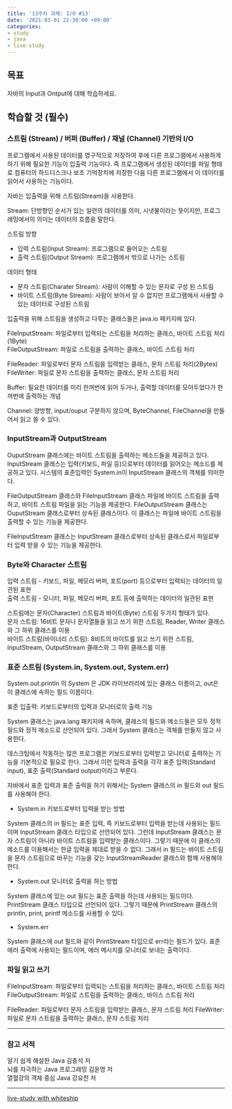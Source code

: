 ```yaml
---
title: '13주차 과제: I/O #13'
date: '2021-03-01 22:30:00 +09:00'
categories: 
- study
- java
- live-study
---
```


## 목표
자바의 Input과 Ontput에 대해 학습하세요.

## 학습할 것 (필수)

### 스트림 (Stream) / 버퍼 (Buffer) / 채널 (Channel) 기반의 I/O

프로그램에서 사용된 데이터를 영구적으로 저장하여 후에 다른 프로그램에서 사용하게 하기 위해 필요한 기능이 입출력 기능이다. 
즉 프로그램에서 생성된 데이터를 파일 형태로 컴퓨터의 하드디스크나 보조 기억장치에 저장한 다음 다른 프로그램에서 이 데이터를 읽어서 사용하는 기능이다. 

자바는 입출력을 위해 스트림(Stream)을 사용한다. 

Stream: 단방향인 순서가 있는 일련의 데이터를 의미, 시냇물이라는 뜻이지만, 프로그래밍에서의 의미는 데이터의 흐름을 말한다. 

스트림 방향
- 입력 스트림(Input Stream): 프로그램으로 들어오는 스트림
- 출력 스트림(Output Stream): 프로그램에서 밖으로 나가는 스트림

데이터 형태
- 문자 스트림(Charater Stream): 사람이 이해할 수 있는 문자로 구성 된 스트림
- 바이트 스트림(Byte Stream): 사람이 보아서 알 수 없지만 프로그램에서 사용할 수 있는 데이터로 구성된 스트림

입출력을 위해 스트림을 생성하고 다루는 클래스들은 java.io 패키지에 있다. 

FileInputStream: 파일로부터 입력되는 스트림을 처리하는 클래스, 바이트 스트림 처리(1Byte)  
FileOutputStream: 파일로 스트림을 출력하는 클래스, 바이트 스트림 처리

FileReader: 파일로부터 문자 스트림을 입력받는 클래스, 문자 스트림 처리(2Bytes)  
FileWriter: 파일로 문자 스트림을 출력하는 클래스, 문자 스트림 처리

Buffer: 필요한 데이터를 미리 한꺼번에 읽어 두거나, 출력할 데이터를 모아두었다가 한꺼번에 출력하는 개념

Channel: 양방향, input/ouput 구분하지 않으며, ByteChannel, FileChannel을 만들어서 읽고 쓸 수 있다. 


### InputStream과 OutputStream

OuputStream 클래스에는 바이트 스트림을 출력하는 메소드들을 제공하고 있다. 
InputStream 클래스는 입력(키보드, 파일 등)으로부터 데이터를 읽어오는 메소드를 제공하고 있다. 시스템의 표준입력인 System.in이 InputStream 클래스의 객체를 의미한다.

FileOutputStream 클래스와 FileInputStream 클래스
파일에 바이트 스트림을 출력하고, 바이트 스트림 파일을 읽는 기능을 제공한다. FileOutputStream 클래스는 OuputStream 클래스로부터 상속된 클래스이다. 이 클래스는 파일에 바이트 스트림을 출력할 수 있는 기능을 제공한다.

FileInputStream 클래스는 InputStream 클래스로부터 상속된 클래스로서 파일로부터 입력 받을 수 있는 기능을 제공한다. 

### Byte와 Character 스트림

입력 스트림 - 키보드, 파일, 메모리 버퍼, 포트(port) 등으로부터 입력되는 데이터의 일관된 표현  
출력 스트림 - 모니터, 파일, 메모리 버퍼, 포트 등에 출력하는 데이터의 일관된 표현  

스트림에는 문자(Character) 스트림과 바이트(Byte) 스트림 두가지 형태가 있다.   
문자 스트림: 16비트 문자나 문자열들을 읽고 쓰기 위한 스트림, Reader, Writer 클래스와 그 하위 클래스를 이용  
바이트 스트림(바이너리 스트림): 8비트의 바이트를 읽고 쓰기 위한 스트림, InputStream, OutputStream 클래스와 그 하위 클래스를 이용



### 표준 스트림 (System.in, System.out, System.err)

System.out.println 의 System 은 JDK 라이브러리에 있는 클래스 이름이고, out은 이 클래스에 속하는 필드 이름이다. 

표준 입출력: 키보드로부터의 입력과 모니터로의 출력 기능

System 클래스는 java.lang 패키지에 속하며, 클래스의 필드와 메소드들은 모두 정적 필드와 정적 메소드로 선언되어 있다. 그래서 System 클래스는 객체를 만들지 않고 사용한다.

데스크탑에서 작동하는 많은 프로그램은 키보드로부터 입력받고 모니터로 출력하는 기능을 기본적으로 필요로 한다. 그래서 이런 입력과 출력을 각각 표준 입력(Standard input), 표준 출력(Standard output)이라고 부른다. 

자바에서 표준 입력과 표준 출력을 하기 위해서는 System 클래스의 in 필드와 out 필드를 사용해야 한다. 


* System.in 키보드로부터 입력을 받는 방법

System 클래스의 in 필드는 표준 입력, 즉 키보드로부터 입력을 받는데 사용되는 필드이며 InputStream 클래스 타입으로 선언되어 있다. 그런데 InputStream 클래스는 문자 스트림이 아니라 바이트 스트림을 입력받는 클래스이다. 그렇기 때문에 이 클래스의 메소드를 이용해서는 한글 입력을 제대로 받을 수 없다. 그래서 in 필드는 바이트 스트림을 문자 스트림으로 바꾸는 기능을 갖는 InputStreamReader 클래스와 함께 사용해야 한다. 

* System.out 모니터로 출력을 하는 방법

System 클래스에 있는 out 필드는 표준 출력을 하는데 사용되는 필드이다. PrintStream 클래스 타입으로 선언되어 있다. 그렇기 때문에 PrintStream 클래스의 println, print, printf 메소드를 사용할 수 있다. 

* System.err

System 클래스에 out 필드와 같이 PrintStream 타입으로 err라는 필드가 있다. 표준 에러 출력에 사용되는 필드이며, 에러 메시지를 모니터로 보내는 출력이다. 


### 파일 읽고 쓰기

FileInputStream: 파일로부터 입력되는 스트림을 처리하는 클래스, 바이트 스트림 처리
FileOutputStream: 파일로 스트림을 출력하는 클래스, 바이스 스트림 처리

FileReader: 파일로부터 문자 스트림을 입력받는 클래스, 문자 스트림 처리
FileWriter: 파일로 문자 스트림을 출력하는 클래스, 문자 스트림 처리


----
### 참고 서적  
알기 쉽게 해설한 Java 김충석 저  
뇌를 자극하는 Java 프로그래밍 김윤명 저  
열혈강의 객체 중심 Java 강요천 저

----
[live-study with whiteship](https://github.com/whiteship/live-study/issues/13)  
